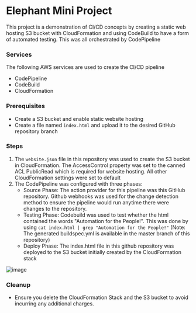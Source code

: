 # Elephant Mini Project

This project is a demonstration of CI/CD concepts by creating a static web hosting S3 bucket with CloudFormation and using CodeBuild to have a form of automated testing. This was all orchestrated by CodePipeline

### Services
The following AWS services are used to create the CI/CD pipeline
- CodePipeline
- CodeBuild
- CloudFormation

### Prerequisites
- Create a S3 bucket and enable static website hosting
- Create a file named ```index.html``` and upload it to the desired GitHub repository branch

### Steps

1. The ```website.json``` file in this repository was used to create the S3 bucket in CloudFormation. The AccessControl property was set to the canned ACL PublicRead which is required for website hosting. All other CloudFormation settings were set to default
2. The CodePipeline was configured with three phases:
   - Source Phase: The action provider for this pipeline was this GitHub repository. Github webhooks was used for the change detection method to ensure the pipeline would run anytime there were changes to the repository.
   - Testing Phase: Codebuild was used to test whether the html contained the words "Automation for the People!". This was done by using ```cat index.html | grep "Automation for the People!"``` (Note: The generated buildspec.yml is available in the master branch of this repository)
   - Deploy Phase: The index.html file in this github repository was deployed to the S3 bucket initially created by the CloudFormation stack
  
![image](https://user-images.githubusercontent.com/57568144/76044909-b00a8a00-5f29-11ea-92d6-04e09b1eee89.png)
   
### Cleanup
- Ensure you delete the CloudFormation Stack and the S3 bucket to avoid incurring any additional charges. 
